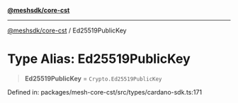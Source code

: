 [**@meshsdk/core-cst**](../README.md)

***

[@meshsdk/core-cst](../globals.md) / Ed25519PublicKey

# Type Alias: Ed25519PublicKey

> **Ed25519PublicKey** = `Crypto.Ed25519PublicKey`

Defined in: packages/mesh-core-cst/src/types/cardano-sdk.ts:171
